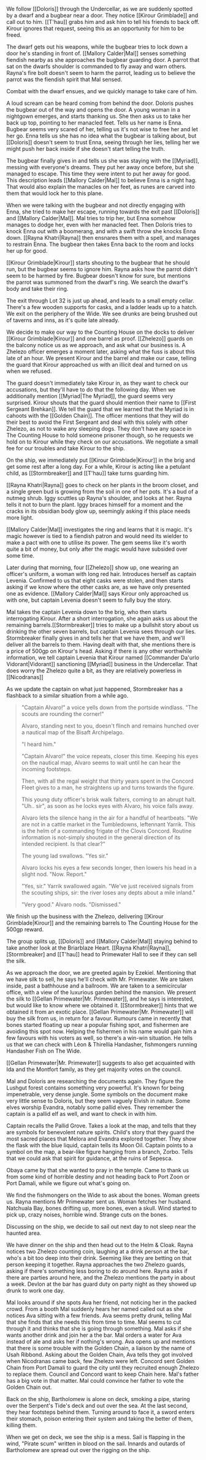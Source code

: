 We follow [[Doloris]] through the Undercellar, as we are suddenly spotted by a dwarf and a bugbear near a door. They notice [[Kirour Grimblade]] and call out to him. [[T'hau]] grabs him and ask him to tell his friends to back off. Kirour ignores that request, seeing this as an opportunity for him to be freed.

The dwarf gets out his weapons, while the bugbear tries to lock down a door he's standing in front of. [[Mallory Calder|Mal]] senses something fiendish nearby as she approaches the bugbear guarding door. A parrot that sat on the dwarfs shoulder is commanded to fly away and warn others. Rayna's fire bolt doesn't seem to harm the parrot, leading us to believe the parrot was the fiendish spirit that Mal sensed. 

Combat with the dwarf ensues, and we quickly manage to take care of him.

A loud scream can be heard coming from behind the door. Doloris pushes the bugbear out of the way and opens the door. A young woman in a nightgown emerges, and starts thanking us. She then asks us to take her back up top, pointing to her manacled feet. Tells us her name is Enna. Bugbear seems very scared of her, telling us it's not wise to free her and let her go. Enna tells us she has no idea what the bugbear is talking about, but [[Doloris]] doesn't seem to trust Enna, seeing through her lies, telling her we might push her back inside if she doesn't start telling the truth.

The bugbear finally gives in and tells us she was staying with the [[Myriad]], messing with everyone's dreams. They put her away once before, but she managed to escape. This time they were intent to put her away for good. This description leads [[Mallory Calder|Mal]] to believe Enna is a night hag. That would also explain the manacles on her feet, as runes are carved into them that would lock her to this plane.

When we were talking with the bugbear and not directly engaging with Enna, she tried to make her escape, running towards the exit past [[Doloris]] and [[Mallory Calder|Mal]]. Mal tries to trip her, but Enna somehow manages to dodge her, even with her manacled feet. Then Doloris tries to knock Enna out with a boomerang, and with a swift throw she knocks Enna down. [[Rayna Khatri|Rayna]] then ensnares them with a spell, and manages to restrain Enna. The bugbear then takes Enna back to the room and locks her up for good.

[[Kirour Grimblade|Kirour]] starts shouting to the bugbear that he should run, but the bugbear seems to ignore him. Rayna asks how the parrot didn't seem to be harmed by fire. Bugbear doesn't know for sure, but mentions the parrot was summoned from the dwarf's ring. We search the dwarf's body and take their ring.

The exit through Lot 32 is just up ahead, and leads to a small empty cellar. There's a few wooden supports for casks, and a ladder leads up to a hatch. We exit on the periphery of the Wide. We see drunks are being brushed out of taverns and inns, as it's quite late already.

We decide to make our way to the Counting House on the docks to deliver [[Kirour Grimblade|Kirour]] and one barrel as proof. [[Zhelezo]] guards on the balcony notice us as we approach, and ask what our business is. A Zhelezo officer emerges a moment later, asking what the fuss is about this late of an hour. We present Kirour and the barrel and make our case, telling the guard that Kirour approached us with an illicit deal and turned on us when we refused. 

The guard doesn't immediately take Kirour in, as they want to check our accusations, but they'll have to do that the following day. When we additionally mention [[Myriad|The Myriad]], the guard seems very surprised. Kirour shouts that the guard should mention their name to [[First Sergeant Brehkan]]. We tell the guard that we learned that the Myriad is in cahoots with the [[Golden Chain]]. The officer mentions that they will do their best to avoid the First Sergeant and deal with this solely with other Zhelezo, as not to wake any sleeping dogs. They don't have any space in The Counting House to hold someone prisoner though, so he requests we hold on to Kirour while they check on our accusations. We negotiate a small fee for our troubles and take Kirour to the ship.

On the ship, we immediately put [[Kirour Grimblade|Kirour]] in the brig and get some rest after a long day. For a while, Kirour is acting like a petulant child, as [[Stormbreaker]] and [[T'hau]] take turns guarding him.

[[Rayna Khatri|Rayna]] goes to check on her plants in the broom closet, and a single green bud is growing from the soil in one of her pots. It's a bud of a nutmeg shrub. Iggy scuttles up Rayna's shoulder, and looks at her. Rayna tells it not to burn the plant. Iggy braces himself for a moment and the cracks in its obsidian body glow up, seemingly asking if this place needs more light.

[[Mallory Calder|Mal]] investigates the ring and learns that it is magic. It's magic however is tied to a fiendish patron and would need its wielder to make a pact with one to utilise its power. The gem seems like it's worth quite a bit of money, but only after the magic would have subsided over some time.

Later during that morning, four [[Zhelezo]] show up, one wearing an officer's uniform, a woman with long red hair. Introduces herself as captain Levenia. Confirmed to us that eight casks were stolen, and then starts asking if we know where the other casks are, as we have only presented one as evidence. [[Mallory Calder|Mal]] says Kirour only approached us with one, but captain Levenia doesn't seem to fully buy the story.

Mal takes the captain Levenia down to the brig, who then starts interrogating Kirour. After a short interrogation, she again asks us about the remaining barrels.[[Stormbreaker]] tries to make up a bullshit story about us drinking the other seven barrels, but captain Levenia sees through our lies. Stormbreaker finally gives in and tells her that we have them, and we'll deliver all the barrels to them. Having dealt with that, she mentions there is a price of 500gp on Kirour's head. Asking if there is any other worthwhile information, we tell captain Levenia that Kirour named [[Commander Da'urlo Vidorant|Vidorant]] sanctioning [[Myriad]] business in the Undercellar. That does worry the Zhelezo quite a bit, as they are relatively powerless in [[Nicodranas]]

As we update the captain on what just happened, Stormbreaker has a flashback to a similar situation from a while ago. 

> "Captain Alvaro!" a voice yells down from the portside windlass. "The scouts are rounding the corner!" 
> 
> Alvaro, standing next to you, doesn't flinch and remains hunched over a nautical map of the Bisaft Archipelago. 
> 
> "I heard him." 
> 
> "Captain Alvaro!" the voice repeats, closer this time. Keeping his eyes on the nautical map, Alvaro seems to wait until he can hear the incoming footsteps.
> 
> Then, with all the regal weight that thirty years spent in the Concord Fleet gives to a man, he straightens up and turns towards the figure.
> 
> This young duty officer's brisk walk falters, coming to an abrupt halt. "Uh.. sir", as soon as he locks eyes with Alvaro, his voice falls away. 
> 
> Alvaro lets the silence hang in the air for a handful of heartbeats. "We are not in a cattle market in the Tumbledowns, leftennant Yarrik. This is the helm of a commanding frigate of the Clovis Concord. Routine information is not-simply shouted in the general direction of its intended recipient. Is that clear?"   
> 
> The young lad swallows. "Yes sir."
> 
> Alvaro locks his eyes a few seconds longer, then lowers his head in a slight nod. "Now. Report."
> 
> "Yes, sir." Yarrik swallowed again. "We've just received signals from the scouting ships, sir: the river loses any depts about a mile inland."
> 
> "Very good." Alvaro nods. "Dismissed."

We finish up the business with the Zhelezo, delivering [[Kirour Grimblade|Kirour]] and the remaining barrels to The Counting House for the 500gp reward.

The group splits up, [[Doloris]] and [[Mallory Calder|Mal]] staying behind to take another look at the Briarblaze Heart. [[Rayna Khatri|Rayna]], [Stormbreaker] and [[T'hau]] head to Primewater Hall to see if they can sell the silk.

As we approach the door, we are greeted again by Ezekiel. Mentioning that we have silk to sell, he says he'll check with Mr. Primewater. We are taken inside, past a bathhouse and a ballroom. We are taken to a semicircular office, with a view of the luxurious garden behind the mansion. We present the silk to [[Gellan Primewater|Mr. Primewater]], and he says is interested, but would like to know where we obtained it. [[Stormbreaker]] hints that we obtained it from an exotic place. [[Gellan Primewater|Mr. Primewater]] will buy the silk from us, in return for a favour. Rumours came in recently that bones started floating up near a popular fishing spot, and fishermen are avoiding this spot now. Helping the fishermen in his name would gain him a few favours with his voters as well, so there's a win-win situation. He tells us that we can check with Léon & Thirellia Handasher, fishmongers running Handasher Fish on The Wide.

[[Gellan Primewater|Mr. Primewater]] suggests to also get acquainted with Ida and the Montfort family, as they get majority votes on the council.

Mal and Doloris are researching the documents again. They figure the Lushgut forest contains something very powerful. It's known for being impenetrable, very dense jungle. Some symbols on the document make very little sense to Doloris, but they seem vaguely Elvish in nature. Some elves worship Evandra, notably some pallid elves. They remember the captain is a pallid elf as well, and want to check in with him.

Captain recalls the Pallid Grove. Takes a look at the map, and tells that they are symbols for benevolent nature spirits. Child's story that they guard the most sacred places that Melora and Evandra explored together. They show the flask with the blue liquid, captain tells its Moon Oil. Captain points to a symbol on the map, a bear-like figure hanging from a branch, Zorbo. Tells that we could ask that spirit for guidance, at the ruins of Sepesca.

Obaya came by that she wanted to pray in the temple. Came to thank us from some kind of horrible destiny and not heading back to Port Zoon or Port Damali, while we figure out what's going on.

We find the fishmongers on the Wide to ask about the bones. Woman greets us. Rayna mentions Mr Primewater sent us. Woman fetches her husband. Natchuala Bay, bones drifting up, more bones, even a skull. Wind started to pick up, crazy noises, horrible wind. Strange cuts on the bones.

Discussing on the ship, we decide to sail out next day to not sleep near the haunted area.

We have dinner on the ship and then head out to the Helm & Cloak. Rayna notices two Zhelezo counting coin, laughing at a drink person at the bar, who's a bit too deep into their drink. Seeming like they are betting on that person keeping it together. Rayna approaches the two Zhelezo guards, asking if there's something less boring to do around here. Rayna asks if there are parties around here, and the Zhelezo mentions the party in about a week. Devlon at the bar has guard duty on party night as they showed up drunk to work one day.

Mal looks around if she spots Ava her friend, not noticing her in the packed crowd. From a booth Mal suddenly hears her named called out as she notices Ava sitting with a few friends. Ava seems pretty drunk, telling Mal that she finds that she needs this from time to time. Mal seems to cut through it and thinks that she is going through something. Mal asks if she wants another drink and join her a the bar. Mal orders a water for Ava instead of ale and asks her if nothing's wrong. Ava opens up and mentions that there is some trouble with the Golden Chain, a liaison by the name of Usah Ribbond. Asking about the Golden Chain, Ava tells they got involved when Nicodranas came back, few Zhelezo were left. Concord sent Golden Chain from Port Damali to guard the city until they recruited enough Zhelezo to replace them. Council and Concord want to keep Chain here. Mal's father has a big vote in that matter. Mal could convince her father to vote the Golden Chain out.

Back on the ship, Bartholomew is alone on deck, smoking a pipe, staring over the Serpent's Tide's deck and out over the sea. At the last second, they hear footsteps behind them. Turning around to face it, a sword enters their stomach, poison entering their system and taking the better of them, killing them.

When we get on deck, we see the ship is a mess. Sail is flapping in the wind, "Pirate scum" written in blood on the sail. Innards and outards of Bartholomew are spread out over the rigging on the ship.